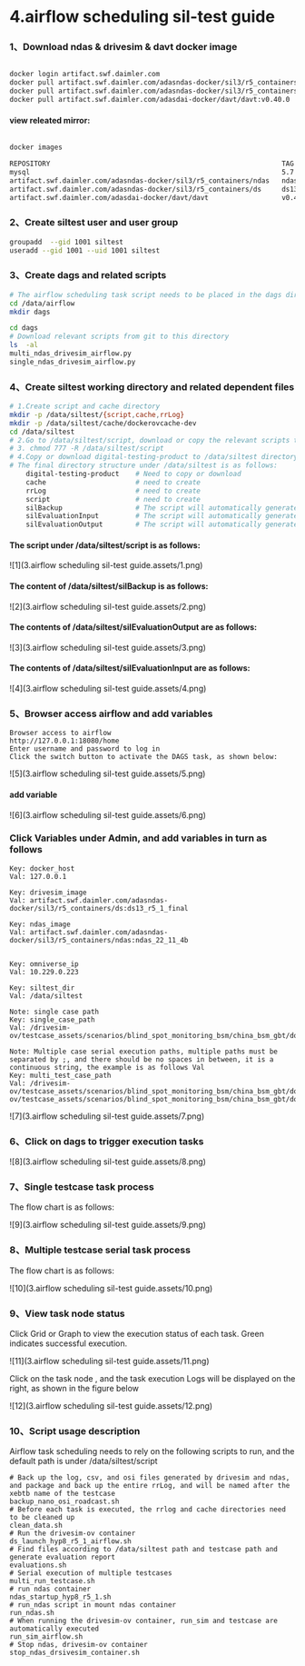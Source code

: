 # 4.airflow scheduling sil-test guide

### 1、Download ndas & drivesim & davt docker image

```bash

docker login artifact.swf.daimler.com
docker pull artifact.swf.daimler.com/adasndas-docker/sil3/r5_containers/ndas:ndas_22_11_4b    
docker pull artifact.swf.daimler.com/adasndas-docker/sil3/r5_containers/ds:ds13_r5_1_final   
docker pull artifact.swf.daimler.com/adasdai-docker/davt/davt:v0.40.0           
```

#### view releated mirror:

```bash

docker images

REPOSITORY                                                         TAG               IMAGE ID       CREATED        SIZE
mysql                                                              5.7               dd6675b5cfea   2 weeks ago    569MB
artifact.swf.daimler.com/adasndas-docker/sil3/r5_containers/ndas   ndas_22_11_4b     ccb4f97fdbe1   7 weeks ago    23.2GB
artifact.swf.daimler.com/adasndas-docker/sil3/r5_containers/ds     ds13_r5_1_final   c0c14b7572ae   7 weeks ago    33.6GB
artifact.swf.daimler.com/adasdai-docker/davt/davt                  v0.40.0           fe473a63530e   2 months ago   2.85GB

```

### 2、Create siltest user and user group

```bash
groupadd  --gid 1001 siltest
useradd --gid 1001 --uid 1001 siltest
```

### 3、Create dags and related scripts

```bash
# The airflow scheduling task script needs to be placed in the dags directory, so this directory must be created
cd /data/airflow
mkdir dags
```

```bash
cd dags
# Download relevant scripts from git to this directory
ls  -al 
multi_ndas_drivesim_airflow.py
single_ndas_drivesim_airflow.py
```

### 4、Create siltest working directory and related dependent files

```bash
# 1.Create script and cache directory
mkdir -p /data/siltest/{script,cache,rrLog}
mkdir -p /data/siltest/cache/dockerovcache-dev
cd /data/siltest
# 2.Go to /data/siltest/script, download or copy the relevant scripts to this directory
# 3. chmod 777 -R /data/siltest/script
# 4.Copy or download digital-testing-product to /data/siltest directory
# The final directory structure under /data/siltest is as follows:
	digital-testing-product    # Need to copy or download
	cache                      # need to create
	rrLog                      # need to create
	script                     # need to create
	silBackup                  # The script will automatically generate a backup directory
	silEvaluationInput         # The script will automatically generate the evaluation report input directory
	silEvaluationOutput        # The script will automatically generate the evaluation report output directory
```

#### The script under /data/siltest/script is as follows:

![1](3.airflow scheduling sil-test guide.assets/1.png)

#### The content of /data/siltest/silBackup is as follows:

![2](3.airflow scheduling sil-test guide.assets/2.png)

#### The contents of /data/siltest/silEvaluationOutput are as follows:

![3](3.airflow scheduling sil-test guide.assets/3.png)

#### The contents of /data/siltest/silEvaluationInput are as follows:

![4](3.airflow scheduling sil-test guide.assets/4.png)

### 5、Browser access airflow and add variables

```
Browser access to airflow
http://127.0.0.1:18080/home
Enter username and password to log in
Click the switch button to activate the DAGS task, as shown below:
```

![5](3.airflow scheduling sil-test guide.assets/5.png)

#### add variable

![6](3.airflow scheduling sil-test guide.assets/6.png)

### Click Variables under Admin, and add variables in turn as follows

```
Key: docker_host
Val: 127.0.0.1

Key: drivesim_image
Val: artifact.swf.daimler.com/adasndas-docker/sil3/r5_containers/ds:ds13_r5_1_final

Key: ndas_image
Val: artifact.swf.daimler.com/adasndas-docker/sil3/r5_containers/ndas:ndas_22_11_4b


Key: omniverse_ip
Val: 10.229.0.223

Key: siltest_dir
Val: /data/siltest

Note: single case path
Key: single_case_path  
Val: /drivesim-ov/testcase_assets/scenarios/blind_spot_monitoring_bsm/china_bsm_gbt/doubleside/bsd_50_double_gvt_overtaking_60_3623243.xebtb

Note: Multiple case serial execution paths, multiple paths must be separated by ;, and there should be no spaces in between, it is a continuous string, the example is as follows Val
Key: multi_test_case_path
Val: /drivesim-ov/testcase_assets/scenarios/blind_spot_monitoring_bsm/china_bsm_gbt/doubleside/bsd_50_double_gvt_overtaking_60_3623243.xebtb;/drivesim-ov/testcase_assets/scenarios/blind_spot_monitoring_bsm/china_bsm_gbt/doubleside/bsd_50_double_gvt_overtaking_60_3623243.xebtb;
```

![7](3.airflow scheduling sil-test guide.assets/7.png)



### 6、Click on dags to trigger execution tasks

![8](3.airflow scheduling sil-test guide.assets/8.png)

### 7、Single testcase task process

The flow chart is as follows:

![9](3.airflow scheduling sil-test guide.assets/9.png)

### 8、Multiple testcase serial task process

The flow chart is as follows:

![10](3.airflow scheduling sil-test guide.assets/10.png)

### 9、View task node status

Click Grid or Graph to view the execution status of each task. Green indicates successful execution.

![11](3.airflow scheduling sil-test guide.assets/11.png)

Click on the task node , and the task execution Logs will be displayed on the right, as shown in the figure below

![12](3.airflow scheduling sil-test guide.assets/12.png)

### 10、Script usage description

Airflow task scheduling needs to rely on the following scripts to run, and the default path is under /data/siltest/script

```
# Back up the log, csv, and osi files generated by drivesim and ndas, and package and back up the entire rrLog, and will be named after the xebtb name of the testcase
backup_nano_osi_roadcast.sh    
# Before each task is executed, the rrlog and cache directories need to be cleaned up
clean_data.sh
# Run the drivesim-ov container
ds_launch_hyp8_r5_1_airflow.sh
# Find files according to /data/siltest path and testcase path and generate evaluation report
evaluations.sh
# Serial execution of multiple testcases
multi_run_testcase.sh
# run ndas container
ndas_startup_hyp8_r5_1.sh
# run_ndas script in mount ndas container
run_ndas.sh
# When running the drivesim-ov container, run_sim and testcase are automatically executed
run_sim_airflow.sh
# Stop ndas, drivesim-ov container
stop_ndas_drsivesim_container.sh
```

